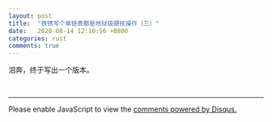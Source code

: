 ```yaml
---
layout: post
title:  "铁锈写个单链表都是地狱级硬核操作（三）"
date:   2020-08-14 12:10:56 +0800
categories: rust
comments: true
---
```


泪奔，终于写出一个版本。

<script src="https://gist.github.com/straightdave/186eb35c92b25e14fc6ce5fa8d68a250.js"></script>




<br>
<hr>

<div id="disqus_thread"></div>
<script>
(function() { // DON'T EDIT BELOW THIS LINE
var d = document, s = d.createElement('script');
s.src = 'https://straightdave-github-io.disqus.com/embed.js';
s.setAttribute('data-timestamp', +new Date());
(d.head || d.body).appendChild(s);
})();
</script>
<noscript>Please enable JavaScript to view the <a href="https://disqus.com/?ref_noscript">comments powered by Disqus.</a></noscript>
